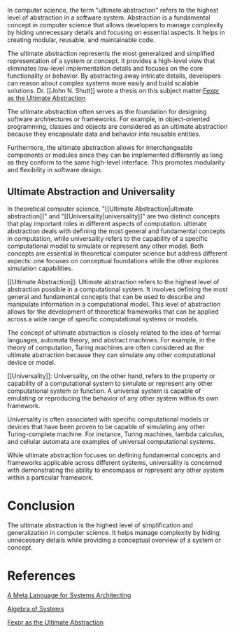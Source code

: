 In computer science, the term "ultimate abstraction" refers to the highest level of abstraction in a software system. Abstraction is a fundamental concept in computer science that allows developers to manage complexity by hiding unnecessary details and focusing on essential aspects. It helps in creating modular, reusable, and maintainable code. 

The ultimate abstraction represents the most generalized and simplified representation of a system or concept. It provides a high-level view that eliminates low-level implementation details and focuses on the core functionality or behavior. By abstracting away intricate details, developers can reason about complex systems more easily and build scalable solutions. Dr. [[John N. Shutt]] wrote a thesis on this subject matter:[Fexpr as the Ultimate Abstraction](@shuttFexprsBasisLisp2010)

The ultimate abstraction often serves as the foundation for designing software architectures or frameworks. For example, in object-oriented programming, classes and objects are considered as an ultimate abstraction because they encapsulate data and behavior into reusable entities.

Furthermore, the ultimate abstraction allows for interchangeable components or modules since they can be implemented differently as long as they conform to the same high-level interface. This promotes modularity and flexibility in software design.

## Ultimate Abstraction and Universality

In theoretical computer science, "[[Ultimate Abstraction|ultimate abstraction]]" and "[[Universality|universality]]" are two distinct concepts that play important roles in different aspects of computation. ultimate abstraction deals with defining the most general and fundamental concepts in computation, while universality refers to the capability of a specific computational model to simulate or represent any other model. Both concepts are essential in theoretical computer science but address different aspects: one focuses on conceptual foundations while the other explores simulation capabilities.

[[Ultimate Abstraction]]:
Ultimate abstraction refers to the highest level of abstraction possible in a computational system. It involves defining the most general and fundamental concepts that can be used to describe and manipulate information in a computational model. This level of abstraction allows for the development of theoretical frameworks that can be applied across a wide range of specific computational systems or models.

The concept of ultimate abstraction is closely related to the idea of formal languages, automata theory, and abstract machines. For example, in the theory of computation, Turing machines are often considered as the ultimate abstraction because they can simulate any other computational device or model.

[[Universality]]:
Universality, on the other hand, refers to the property or capability of a computational system to simulate or represent any other computational system or function. A universal system is capable of emulating or reproducing the behavior of any other system within its own framework.

Universality is often associated with specific computational models or devices that have been proven to be capable of simulating any other Turing-complete machine. For instance, Turing machines, lambda calculus, and cellular automata are examples of universal computational systems.

While ultimate abstraction focuses on defining fundamental concepts and frameworks applicable across different systems, universality is concerned with demonstrating the ability to encompass or represent any other system within a particular framework.

# Conclusion
The ultimate abstraction is the highest level of simplification and generalization in computer science. It helps manage complexity by hiding unnecessary details while providing a conceptual overview of a system or concept.

# References

[A Meta Language for Systems Architecting](@kooMetalanguageSystemsArchitecting2005)

[Algebra of Systems](@kooAlgebraSystemsMetalanguage2009)

[Fexpr as the Ultimate Abstraction](@shuttFexprsBasisLisp2010)